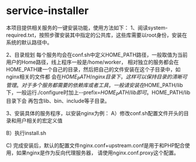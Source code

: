 service-installer
===================

本项目提供相关服务的一键安装功能，使用方法如下：
1、阅读system-required.txt，按照步骤安装其中指定的公共库，这些库需要以root身份，安装在系统的默认路径中。

2、目录规划
每个服务均会在conf.sh中定义HOME_PATH路径，一般取值为当前用户的Home路径，线上程序一般是/home/worker，
相对独立的服务都会在HOME_PATH建一个自己的目录，然后把自己的文件安装在这个子目录中，如nginx相关的文件都
会在$HOME_PATH/nginx目录下，这样可以保持目录的清晰可管理。对于多个服务都需要的依赖库或者工具，一般请安
装在$HOME_PATH/lib下，一般运行./configure时加上--prefix=$HOME_PATH/lib即可。$HOME_PATH/lib目录下会
再包含lib、bin、include等子目录。

3、安装具体的服务程序，以安装nginx为例：
A）修改conf.sh配置文件开头的目录和用户相关的宏定义值

B）执行install.sh

C) 完成安装后，默认的配置文件nginx.conf+upstream.conf是用于和PHP配合使用，如果nginx是作为反向代理服务器，
请使用nginx.conf.proxy这个配置。
